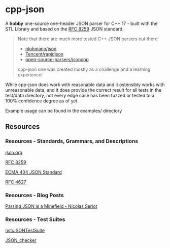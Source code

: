 # cpp-json

A **hobby** one-source one-header JSON parser for C++ 17 - built with the STL
Library and based on the [RFC 8259](https://www.rfc-editor.org/rfc/rfc8259)
JSON standard.

> Note that there are much more tested C++ JSON parsers out there!
> * [nlohmann/json](https://github.com/nlohmann/json)
> * [Tencent/rapidjson](https://github.com/Tencent/rapidjson/)
> * [open-source-parsers/jsoncpp](https://github.com/open-source-parsers/jsoncpp)
> 
> cpp-json one was created mostly as a challenge and a learning experience!

While cpp-json does work with reasonable data and it ostensibly works with
unreasonable data, and it does provide the correct result for all tests in the
test/data directory, not every edge case has been fuzzed or tested to a 100%
confidence degree as of yet.

Example usage can be found in the examples/ directory

## Resources

### Resources - Standards, Grammars, and Descriptions

[json.org](https://www.json.org/json-en.html)

[RFC 8259](https://www.rfc-editor.org/rfc/rfc8259)

[ECMA 404 JSON Standard](https://ecma-international.org/publications-and-standards/standards/ecma-404/)

[RFC 4627](https://www.ietf.org/rfc/rfc4627.txt)

### Resources - Blog Posts

[Parsing JSON is a Minefield - Nicolas Seriot](https://seriot.ch/projects/parsing_json.html)

### Resources - Test Suites

[nst/JSONTestSuite](https://github.com/nst/JSONTestSuite)

[JSON_checker](https://json.org/JSON_checker/)


